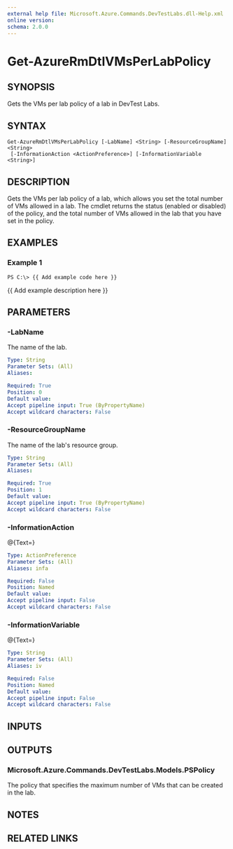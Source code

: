 ```yaml
---
external help file: Microsoft.Azure.Commands.DevTestLabs.dll-Help.xml
online version: 
schema: 2.0.0
---
```


# Get-AzureRmDtlVMsPerLabPolicy
## SYNOPSIS
Gets the VMs per lab policy of a lab in DevTest Labs.

## SYNTAX

```
Get-AzureRmDtlVMsPerLabPolicy [-LabName] <String> [-ResourceGroupName] <String>
 [-InformationAction <ActionPreference>] [-InformationVariable <String>]
```

## DESCRIPTION
Gets the VMs per lab policy of a lab, which allows you set the total number of VMs allowed in a lab.
The cmdlet returns the status (enabled or disabled) of the policy, and the total number of VMs allowed in the lab that you have set in the policy.

## EXAMPLES

### Example 1
```
PS C:\> {{ Add example code here }}
```

{{ Add example description here }}

## PARAMETERS

### -LabName
The name of the lab.

```yaml
Type: String
Parameter Sets: (All)
Aliases: 

Required: True
Position: 0
Default value: 
Accept pipeline input: True (ByPropertyName)
Accept wildcard characters: False
```

### -ResourceGroupName
The name of the lab's resource group.

```yaml
Type: String
Parameter Sets: (All)
Aliases: 

Required: True
Position: 1
Default value: 
Accept pipeline input: True (ByPropertyName)
Accept wildcard characters: False
```

### -InformationAction
@{Text=}

```yaml
Type: ActionPreference
Parameter Sets: (All)
Aliases: infa

Required: False
Position: Named
Default value: 
Accept pipeline input: False
Accept wildcard characters: False
```

### -InformationVariable
@{Text=}

```yaml
Type: String
Parameter Sets: (All)
Aliases: iv

Required: False
Position: Named
Default value: 
Accept pipeline input: False
Accept wildcard characters: False
```

## INPUTS

## OUTPUTS

### Microsoft.Azure.Commands.DevTestLabs.Models.PSPolicy
The policy that specifies the maximum number of VMs that can be created in the lab.

## NOTES

## RELATED LINKS

